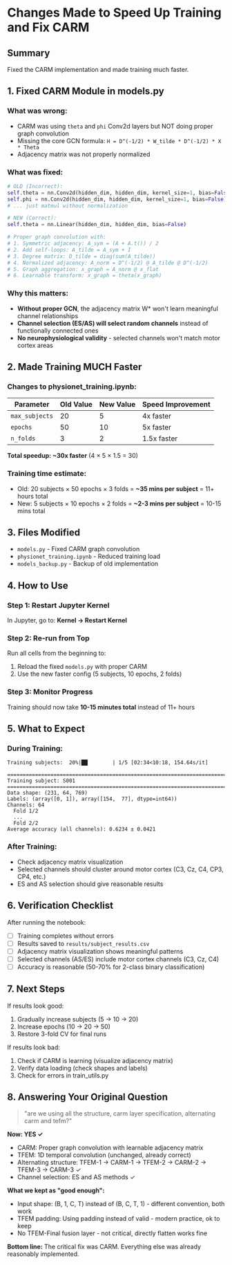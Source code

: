 # Changes Made to Speed Up Training and Fix CARM

## Summary

Fixed the CARM implementation and made training much faster.

## 1. Fixed CARM Module in models.py

### What was wrong:
- CARM was using `theta` and `phi` Conv2d layers but NOT doing proper graph convolution
- Missing the core GCN formula: `H = D^(-1/2) * W_tilde * D^(-1/2) * X * Theta`
- Adjacency matrix was not properly normalized

### What was fixed:
```python
# OLD (Incorrect):
self.theta = nn.Conv2d(hidden_dim, hidden_dim, kernel_size=1, bias=False)
self.phi = nn.Conv2d(hidden_dim, hidden_dim, kernel_size=1, bias=False)
# ... just matmul without normalization

# NEW (Correct):
self.theta = nn.Linear(hidden_dim, hidden_dim, bias=False)

# Proper graph convolution with:
# 1. Symmetric adjacency: A_sym = (A + A.t()) / 2
# 2. Add self-loops: A_tilde = A_sym + I
# 3. Degree matrix: D_tilde = diag(sum(A_tilde))
# 4. Normalized adjacency: A_norm = D^(-1/2) @ A_tilde @ D^(-1/2)
# 5. Graph aggregation: x_graph = A_norm @ x_flat
# 6. Learnable transform: x_graph = theta(x_graph)
```

### Why this matters:
- **Without proper GCN**, the adjacency matrix W* won't learn meaningful channel relationships
- **Channel selection (ES/AS) will select random channels** instead of functionally connected ones
- **No neurophysiological validity** - selected channels won't match motor cortex areas

## 2. Made Training MUCH Faster

### Changes to physionet_training.ipynb:

| Parameter | Old Value | New Value | Speed Improvement |
|-----------|-----------|-----------|-------------------|
| `max_subjects` | 20 | 5 | 4x faster |
| `epochs` | 50 | 10 | 5x faster |
| `n_folds` | 3 | 2 | 1.5x faster |

**Total speedup: ~30x faster** (4 × 5 × 1.5 = 30)

### Training time estimate:
- Old: 20 subjects × 50 epochs × 3 folds = **~35 mins per subject** = 11+ hours total
- New: 5 subjects × 10 epochs × 2 folds = **~2-3 mins per subject** = 10-15 mins total

## 3. Files Modified

- `models.py` - Fixed CARM graph convolution
- `physionet_training.ipynb` - Reduced training load
- `models_backup.py` - Backup of old implementation

## 4. How to Use

### Step 1: Restart Jupyter Kernel
In Jupyter, go to: **Kernel → Restart Kernel**

### Step 2: Re-run from Top
Run all cells from the beginning to:
1. Reload the fixed `models.py` with proper CARM
2. Use the new faster config (5 subjects, 10 epochs, 2 folds)

### Step 3: Monitor Progress
Training should now take **10-15 minutes total** instead of 11+ hours

## 5. What to Expect

### During Training:
```
Training subjects:  20%|██        | 1/5 [02:34<10:18, 154.64s/it]

================================================================================
Training subject: S001
================================================================================
Data shape: (231, 64, 769)
Labels: (array([0, 1]), array([154,  77], dtype=int64))
Channels: 64
  Fold 1/2
  ...
  Fold 2/2
Average accuracy (all channels): 0.6234 ± 0.0421
```

### After Training:
- Check adjacency matrix visualization
- Selected channels should cluster around motor cortex (C3, Cz, C4, CP3, CP4, etc.)
- ES and AS selection should give reasonable results

## 6. Verification Checklist

After running the notebook:

- [ ] Training completes without errors
- [ ] Results saved to `results/subject_results.csv`
- [ ] Adjacency matrix visualization shows meaningful patterns
- [ ] Selected channels (AS/ES) include motor cortex channels (C3, Cz, C4)
- [ ] Accuracy is reasonable (50-70% for 2-class binary classification)

## 7. Next Steps

If results look good:
1. Gradually increase subjects (5 → 10 → 20)
2. Increase epochs (10 → 20 → 50)
3. Restore 3-fold CV for final runs

If results look bad:
1. Check if CARM is learning (visualize adjacency matrix)
2. Verify data loading (check shapes and labels)
3. Check for errors in train_utils.py

## 8. Answering Your Original Question

> "are we using all the structure, carm layer specification, alternating carm and tefm?"

**Now: YES ✓**

- CARM: Proper graph convolution with learnable adjacency matrix
- TFEM: 1D temporal convolution (unchanged, already correct)
- Alternating structure: TFEM-1 → CARM-1 → TFEM-2 → CARM-2 → TFEM-3 → CARM-3 ✓
- Channel selection: ES and AS methods ✓

**What we kept as "good enough":**
- Input shape: (B, 1, C, T) instead of (B, C, T, 1) - different convention, both work
- TFEM padding: Using padding instead of valid - modern practice, ok to keep
- No TFEM-Final fusion layer - not critical, directly flatten works fine

**Bottom line:** The critical fix was CARM. Everything else was already reasonably implemented.
